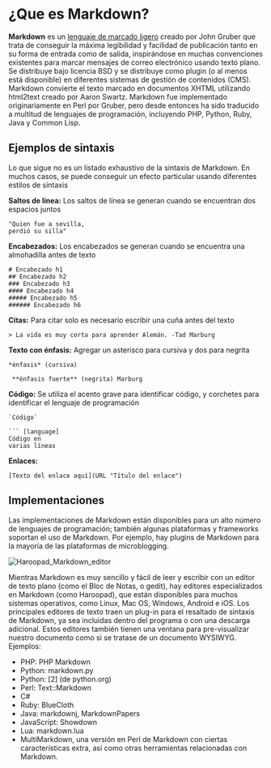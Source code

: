 # ¿Que es Markdown?

**Markdown** es un [lenguaje de marcado ligero](https://es.wikipedia.org/wiki/Lenguajes_de_marcas_ligeros) creado por John Gruber que trata de conseguir la máxima legibilidad y facilidad de publicación tanto en su forma de entrada como de salida, inspirándose en muchas convenciones existentes para marcar mensajes de correo electrónico usando texto plano. Se distribuye bajo licencia BSD y se distribuye como plugin (o al menos está disponible) en diferentes sistemas de gestión de contenidos (CMS). Markdown convierte el texto marcado en documentos XHTML utilizando html2text creado por Aaron Swartz. Markdown fue implementado originariamente en Perl por Gruber, pero desde entonces ha sido traducido a multitud de lenguajes de programación, incluyendo PHP, Python, Ruby, Java y Common Lisp.

## Ejemplos de sintaxis

Lo que sigue no es un listado exhaustivo de la sintaxis de Markdown. En muchos casos, se puede conseguir un efecto particular usando diferentes estilos de sintaxis

**Saltos de línea:** Los saltos de línea se generan cuando se encuentran dos espacios juntos

``` [language]
"Quien fue a sevilla,  
perdió su silla"
```

**Encabezados:** Los encabezados se generan cuando se encuentra una almohadilla antes de texto

``` [language]
# Encabezado h1
## Encabezado h2
### Encabezado h3
#### Encabezado h4
##### Encabezado h5
###### Encabezado h6
```

**Citas:** Para citar solo es necesario escribir una cuña antes del texto

``` [language]
> La vida es muy corta para aprender Alemán. -Tad Marburg
```

**Texto con énfasis:** Agregar un asterisco para cursiva y dos para negrita

``` [language]
*énfasis* (cursiva)

 **énfasis fuerte** (negrita) Marburg
```

**Código:** Se utiliza el acento grave para identificar código, y corchetes para identificar el lenguaje de programación

``` [language]
`Código`
```

``` [language]
``` [language]
Código en
varias líneas
``````

**Enlaces:**

``` [language]
[Texto del enlace aquí](URL "Título del enlace")
```

## Implementaciones

Las implementaciones de Markdown están disponibles para un alto número de lenguajes de programación; también algunas plataformas y frameworks soportan el uso de Markdown. Por ejemplo, hay plugins de Markdown para la mayoría de las plataformas de microblogging.

![Haroopad_Markdown_editor](https://upload.wikimedia.org/wikipedia/commons/d/d4/Haroopad_Markdown_editor.png "Haroopad_Markdown_editor")

Mientras Markdown es muy sencillo y fácil de leer y escribir con un editor de texto plano (como el Bloc de Notas, o gedit), hay editores especializados en Markdown (como Haroopad), que están disponibles para muchos sistemas operativos, como Linux, Mac OS, Windows, Android e iOS. Los principales editores de texto traen un plug-in para el resaltado de sintaxis de Markdown, ya sea incluidas dentro del programa o con una descarga adicional. Estos editores también tienen una ventana para pre-visualizar nuestro documento como si se tratase de un documento WYSIWYG. Ejemplos:

* PHP: PHP Markdown
* Python: markdown.py
* Python: [2] (de python.org)
* Perl: Text::Markdown
* C#
* Ruby: BlueCloth
* Java: markdownj, MarkdownPapers
* JavaScript: Showdown
* Lua: markdown.lua
* MultiMarkdown, una versión en Perl de Markdown con ciertas características extra, así como otras herramientas relacionadas con Markdown.
